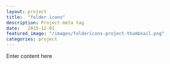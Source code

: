 ```yaml
---
layout: project
title:  "folder icons"
description: Project meta tag
date:   2015-12-01
featured_image: "/images/foldericons-project-thumbnail.png"
categories: project
---
```


Enter content here
